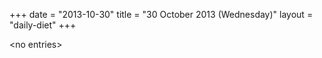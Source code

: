 +++
date = "2013-10-30"
title = "30 October 2013 (Wednesday)"
layout = "daily-diet"
+++


\<no entries\>


